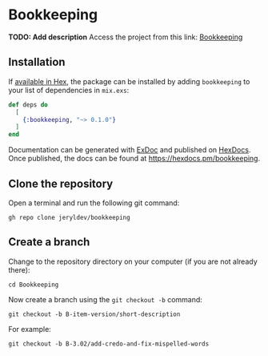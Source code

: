 # Bookkeeping

**TODO: Add description**
Access the project from this link: [Bookkeeping]( https://github.com/jeryldev/bookkeeping)

## Installation

If [available in Hex](https://hex.pm/docs/publish), the package can be installed
by adding `bookkeeping` to your list of dependencies in `mix.exs`:

```elixir
def deps do
  [
    {:bookkeeping, "~> 0.1.0"}
  ]
end
```

Documentation can be generated with [ExDoc](https://github.comc/elixir-lang/ex_doc)
and published on [HexDocs](https://hexdocs.pm). Once published, the docs can
be found at <https://hexdocs.pm/bookkeeping>.

## Clone the repository


Open a terminal and run the following git command:

```
gh repo clone jeryldev/bookkeeping
```

## Create a branch

Change to the repository directory on your computer (if you are not already there):

```
cd Bookkeeping
```

Now create a branch using the `git checkout -b` command:

```
git checkout -b B-item-version/short-description
```

For example:

```
git checkout -b B-3.02/add-credo-and-fix-mispelled-words
```